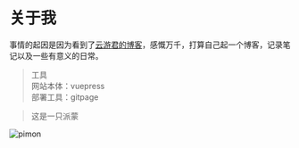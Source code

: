 # 关于我

事情的起因是因为看到了[云游君的博客](https://www.yunyoujun.cn/about)，感慨万千，打算自己起一个博客，记录笔记以及一些有意义的日常。

> 工具  
> 网站本体：vuepress  
> 部署工具：gitpage  

> 这是一只派蒙

![pimon](/images/pimen.jpg)

